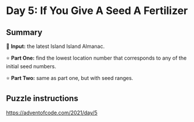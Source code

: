 # Day 5: If You Give A Seed A Fertilizer

## Summary

📃 **Input:** the latest Island Island Almanac.

⭐ **Part One:** find the lowest location number that corresponds to any of the initial seed numbers.

⭐ **Part Two:** same as part one, but with seed ranges.

## Puzzle instructions
https://adventofcode.com/2021/day/5